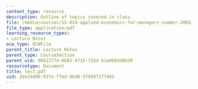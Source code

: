 ```yaml
---
content_type: resource
description: Outline of topics covered in class.
file: /media/courses/15-024-applied-economics-for-managers-summer-2004/2ee24d0691fe77ed9b485f5097277402_lec7.pdf
file_type: application/pdf
learning_resource_types:
- Lecture Notes
ocw_type: OCWFile
parent_title: Lecture Notes
parent_type: CourseSection
parent_uid: 08613774-0683-4715-72bd-b1a0683d8b30
resourcetype: Document
title: lec7.pdf
uid: 2ee24d06-91fe-77ed-9b48-5f5097277402
---
```

